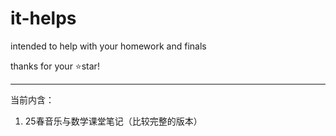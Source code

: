 # it-helps
intended to help with your homework and finals

thanks for your ⭐star!

------

当前内含：

1. 25春音乐与数学课堂笔记（比较完整的版本）
